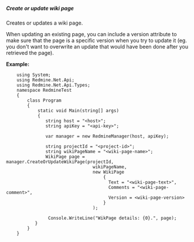 ##### Create or update wiki page

Creates or updates a wiki page.

When updating an existing page, you can include a version attribute to make sure that the page is a specific version when you try to update it (eg. you don't want to overwrite an update that would have been done after you retrieved the page).

**Example:**

```
    using System;
    using Redmine.Net.Api;
    using Redmine.Net.Api.Types;
    namespace RedmineTest
    {
        class Program
        {
            static void Main(string[] args)
            {
               string host = "<host>";
               string apiKey = "<api-key>";

               var manager = new RedmineManager(host, apiKey);

               string projectId = "<project-id>";
               string wikiPageName = "<wiki-page-name>";
               WikiPage page = manager.CreateOrUpdateWikiPage(projectId, 
                                 wikiPageName, 
                                 new WikiPage 
                                     { 
                                       Text = "<wiki-page-text>", 
                                       Comments = "<wiki-page-comment>", 
                                       Version = <wiki-page-version> 
                                     }
                                 );

                Console.WriteLine("WikPage details: {0}.", page);
           }
        }
    }
```